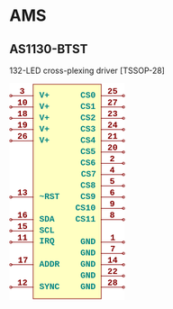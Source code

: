 # AMS

## AS1130-BTST
132-LED cross-plexing driver [TSSOP-28]

![AS1130-BTST__1__1](/images/AMS__AS1130-BTST__1__1.png?raw=true) 

